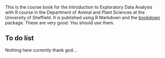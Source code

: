This is the course book for the Introduction to Exploratory Data Analysis with R course in the Department of Animal and Plant Sciences at the University of Sheffield. It is published using R Markdown and the [bookdown](https://github.com/rstudio/bookdown) package. These are very good. You should use them.

## To do list

Nothing here currently thank god...